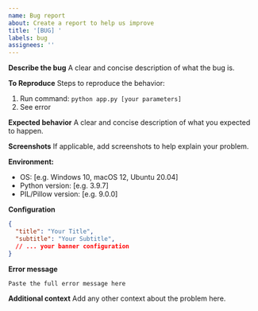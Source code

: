 ```yaml
---
name: Bug report
about: Create a report to help us improve
title: '[BUG] '
labels: bug
assignees: ''
---
```


**Describe the bug**
A clear and concise description of what the bug is.

**To Reproduce**
Steps to reproduce the behavior:
1. Run command: `python app.py [your parameters]`
2. See error

**Expected behavior**
A clear and concise description of what you expected to happen.

**Screenshots**
If applicable, add screenshots to help explain your problem.

**Environment:**
 - OS: [e.g. Windows 10, macOS 12, Ubuntu 20.04]
 - Python version: [e.g. 3.9.7]
 - PIL/Pillow version: [e.g. 9.0.0]

**Configuration**
```json
{
  "title": "Your Title",
  "subtitle": "Your Subtitle",
  // ... your banner configuration
}
```

**Error message**
```
Paste the full error message here
```

**Additional context**
Add any other context about the problem here.